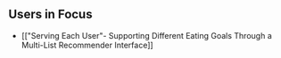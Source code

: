 ## Users in Focus
- [["Serving Each User"- Supporting Different Eating Goals Through a Multi-List Recommender Interface]]
